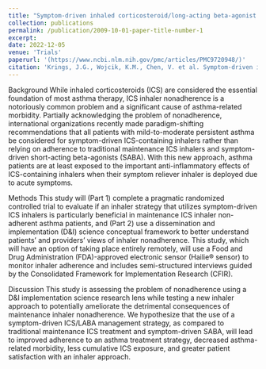 ```yaml
---
title: "Symptom-driven inhaled corticosteroid/long-acting beta-agonist therapy for adult patients with asthma who are non-adherent to daily maintenance inhalers: a study protocol for a pragmatic randomized controlled trial"
collection: publications
permalink: /publication/2009-10-01-paper-title-number-1
excerpt:
date: 2022-12-05
venue: 'Trials'
paperurl: '(https://www.ncbi.nlm.nih.gov/pmc/articles/PMC9720948/)'
citation: 'Krings, J.G., Wojcik, K.M., Chen, V. et al. Symptom-driven inhaled corticosteroid/long-acting beta-agonist therapy for adult patients with asthma who are non-adherent to daily maintenance inhalers: a study protocol for a pragmatic randomized controlled trial. Trials 23, 975 (2022). https://doi.org/10.1186/s13063-022-06916-3'
---
```

Background 
While inhaled corticosteroids (ICS) are considered the essential foundation of most asthma therapy, ICS inhaler nonadherence is a notoriously common problem and a significant cause of asthma-related morbidity. Partially acknowledging the problem of nonadherence, international organizations recently made paradigm-shifting recommendations that all patients with mild-to-moderate persistent asthma be considered for symptom-driven ICS-containing inhalers rather than relying on adherence to traditional maintenance ICS inhalers and symptom-driven short-acting beta-agonists (SABA). With this new approach, asthma patients are at least exposed to the important anti-inflammatory effects of ICS-containing inhalers when their symptom reliever inhaler is deployed due to acute symptoms.

Methods
This study will (Part 1) complete a pragmatic randomized controlled trial to evaluate if an inhaler strategy that utilizes symptom-driven ICS inhalers is particularly beneficial in maintenance ICS inhaler non-adherent asthma patients, and (Part 2) use a dissemination and implementation (D&I) science conceptual framework to better understand patients’ and providers’ views of inhaler nonadherence. This study, which will have an option of taking place entirely remotely, will use a Food and Drug Administration (FDA)-approved electronic sensor (Hailie® sensor) to monitor inhaler adherence and includes semi-structured interviews guided by the Consolidated Framework for Implementation Research (CFIR).

Discussion
This study is assessing the problem of nonadherence using a D&I implementation science research lens while testing a new inhaler approach to potentially ameliorate the detrimental consequences of maintenance inhaler nonadherence. We hypothesize that the use of a symptom-driven ICS/LABA management strategy, as compared to traditional maintenance ICS treatment and symptom-driven SABA, will lead to improved adherence to an asthma treatment strategy, decreased asthma-related morbidity, less cumulative ICS exposure, and greater patient satisfaction with an inhaler approach.
